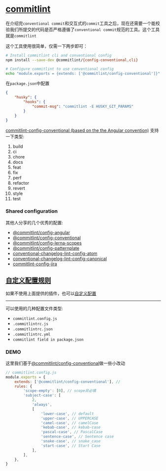 # [commitlint](https://github.com/conventional-changelog/commitlint#what-is-commitlint)

在介绍完`conventional commit`和交互式的`commit`工具之后，现在还需要一个能校验我们所提交的代码是否严格遵循了`conventional commit`规范的工具。这个工具就是`commitlint`

这个工具使用很简单，仅需一下两步即可：

```bash
# Install commitlint cli and conventional config
npm install --save-dev @commitlint/{config-conventional,cli}

# Configure commitlint to use conventional config
echo "module.exports = {extends: ['@commitlint/config-conventional']}" > commitlint.config.js
```

在`package.json`中配置

```json
{
    "husky": {
        "hooks": {
            "commit-msg": "commitlint -E HUSKY_GIT_PARAMS"
        }
    }
}
```

[commitlint-config-conventional (based on the the Angular convention)](https://github.com/conventional-changelog/commitlint/tree/master/%40commitlint/config-conventional#type-enum) 支持一下类型:

1. build
2. ci
3. chore
4. docs
5. feat
6. fix
7. perf
8. refactor
9. revert
10. style
11. test

### Shared configuration

其他人分享的几个优秀的配置:

-   [@commitlint/config-angular](https://github.com/conventional-changelog/commitlint/blob/master/@commitlint/config-angular)
-   [@commitlint/config-conventional](https://github.com/conventional-changelog/commitlint/blob/master/@commitlint/config-conventional)
-   [@commitlint/config-lerna-scopes](https://github.com/conventional-changelog/commitlint/blob/master/@commitlint/config-lerna-scopes)
-   [@commitlint/config-patternplate](https://github.com/conventional-changelog/commitlint/blob/master/@commitlint/config-patternplate)
-   [conventional-changelog-lint-config-atom](https://github.com/erikmueller/conventional-changelog-lint-config-atom)
-   [conventional-changelog-lint-config-canonical](https://github.com/gajus/conventional-changelog-lint-config-canonical)
-   [commitlint-config-jira](https://github.com/Gherciu/commitlint-jira)

## [自定义配置规则](https://github.com/conventional-changelog/commitlint/blob/master/docs/reference-rules.md)

如果不使用上面提供的插件，也可以[自定义配置](https://github.com/conventional-changelog/commitlint/blob/master/docs/reference-rules.md)

---

可以使用的几种配置文件类型:

-   `commitlint.config.js`
-   `.commitlintrc.js`
-   `.commitlintrc.json`
-   `.commitlintrc.yml`
-   `commitlint field in package.json`

### DEMO

这里我们基于[@commitlint/config-conventional](https://github.com/conventional-changelog/commitlint/tree/master/%40commitlint/config-conventional#type-enum)做一些小改动

```js
// commitlint.config.js
module.exports = {
    extends: ['@commitlint/config-conventional'], //
    rules: {
        'scope-empty': [0], // scope非必填
        'subject-case': [
            2,
            'always',
            [
                'lower-case', // default
                'upper-case', // UPPERCASE
                'camel-case', // camelCase
                'kebab-case', // kebab-case
                'pascal-case', // PascalCase
                'sentence-case', // Sentence case
                'snake-case', // snake_case
                'start-case', // Start Case
            ],
        ],
    },
}
```
